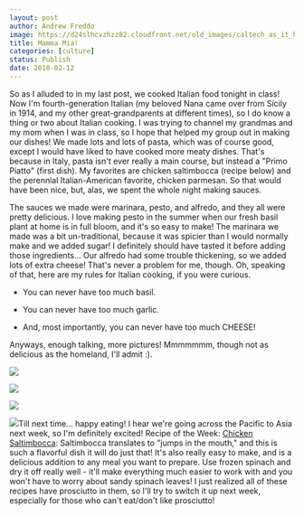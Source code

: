 ```yaml
---
layout: post
author: Andrew Freddo
image: https://d24slhcvzhzz82.cloudfront.net/old_images/caltech_as_it_happens/6a0105349b8251970b0120a89088b9970b.jpg
title: Mamma Mia!
categories: [culture]
status: Publish
date: 2010-02-12
---
```


So as I alluded to in my last post, we cooked Italian food tonight in class! Now I'm fourth-generation Italian (my beloved Nana came over from Sicily in 1914, and my other great-grandparents at different times), so I do know a thing or two about Italian cooking. I was trying to channel my grandmas and my mom when I was in class, so I hope that helped my group out in making our dishes!
We made lots and lots of pasta, which was of course good, except I would have liked to have cooked more meaty dishes. That's because in Italy, pasta isn't ever really a main course, but instead a "Primo Piatto" (first dish). My favorites are chicken saltimbocca (recipe below) and the perennial Italian-American favorite, chicken parmesan. So that would have been nice, but, alas, we spent the whole night making sauces.

The sauces we made were marinara, pesto, and alfredo, and they all were pretty delicious. I love making pesto in the summer when our fresh basil plant at home is in full bloom, and it's so easy to make! The marinara we made was a bit un-traditional, because it was spicier than I would normally make and we added sugar! I definitely should have tasted it before adding those ingredients... Our alfredo had some trouble thickening, so we added lots of extra cheese! That's never a problem for me, though. Oh, speaking of that, here are my rules for Italian cooking, if you were curious.

- You can never have too much basil.

- You can never have too much garlic.

- And, most importantly, you can never have too much CHEESE!

Anyways, enough talking, more pictures! Mmmmmmm, though not as delicious as the homeland, I'll admit :).


![](https://d24slhcvzhzz82.cloudfront.net/old_images/caltech_as_it_happens/6a0105349b8251970b0120a8908971970b.jpg)

![](https://d24slhcvzhzz82.cloudfront.net/old_images/caltech_as_it_happens/6a0105349b8251970b0120a8908a57970b.jpg)

![](https://d24slhcvzhzz82.cloudfront.net/old_images/caltech_as_it_happens/6a0105349b8251970b0120a8908b63970b.jpg)

![](https://d24slhcvzhzz82.cloudfront.net/old_images/caltech_as_it_happens/6a0105349b8251970b0120a8908c24970b.jpg)Till next time... happy eating! I hear we're going across the Pacific to Asia next week, so I'm definitely excited!
Recipe of the Week: [Chicken Saltimbocca](https://www.foodnetwork.com/recipes/giada-de-laurentiis/chicken-saltimbocca-recipe/index.html): Saltimbocca translates to "jumps in the mouth," and this is such a flavorful dish it will do just that! It's also really easy to make, and is a delicious addition to any meal you want to prepare. Use frozen spinach and dry it off really well - it'll make everything much easier to work with and you won't have to worry about sandy spinach leaves!
I just realized all of these recipes have prosciutto in them, so I'll try to switch it up next week, especially for those who can't eat/don't like prosciutto!
